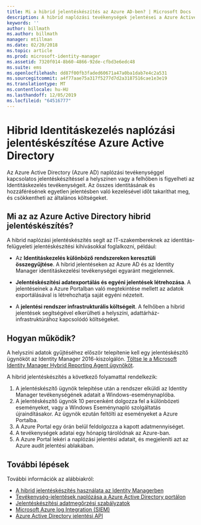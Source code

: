 ```yaml
---
title: Mi a hibrid jelentéskészítés az Azure AD-ben? | Microsoft Docs
description: A hibrid naplózási tevékenységek jelentései a Azure Active Directory lehetővé teszi a naplózott események megtekintését mind a felhőben, mind a helyszínen.
keywords: ''
author: billmath
ms.author: billmath
manager: mtillman
ms.date: 02/20/2018
ms.topic: article
ms.prod: microsoft-identity-manager
ms.assetid: 7320f014-8b60-4866-92de-cfbd3e6edc48
ms.suite: ems
ms.openlocfilehash: dd87f00fb3faded60671a47a0ba1dab7e4c2a531
ms.sourcegitcommit: a4f77aae75a317f5277d7d2a3187516cae1e3e19
ms.translationtype: MT
ms.contentlocale: hu-HU
ms.lasthandoff: 12/05/2019
ms.locfileid: "64516777"
---
```

# <a name="hybrid-identity-management-audit-reporting-in-azure-active-directory"></a>Hibrid Identitáskezelés naplózási jelentéskészítése Azure Active Directory
Az Azure Active Directory (Azure AD) naplózási tevékenységgel kapcsolatos jelentéskészítéssel a helyszínen vagy a felhőben is figyelheti az Identitáskezelés tevékenységeit. Az összes identitásának és hozzáférésének egyetlen jelentésben való kezelésével időt takaríthat meg, és csökkentheti az általános költségeket.

## <a name="what-is-azure-active-directory-hybrid-reporting"></a>Mi az az Azure Active Directory hibrid jelentéskészítés?
A hibrid naplózási jelentéskészítés segít az IT-szakembereknek az identitás-felügyeleti jelentéskészítési kihívásokkal foglalkozni, például:

* Az **Identitáskezelés különböző rendszereken keresztüli összegyűjtése**. A hibrid jelentéseken az Azure AD és az Identity Manager identitáskezelési tevékenységei egyaránt megjelennek.

* **Jelentéskészítési adatexportálás és egyéni jelentések létrehozása**. A jelentéseinek a Azure Portalban való megtekintése mellett az adatok exportálásával is létrehozhatja saját egyéni nézeteit.

* A **jelentési rendszer infrastrukturális költségeit**. A felhőben a hibrid jelentések segítségével elkerülheti a helyszíni, adattárház-infrastruktúrához kapcsolódó költségeket.

## <a name="how-does-it-work"></a>Hogyan működik?

A helyszíni adatok gyűjtéséhez először telepítenie kell egy jelentéskészítő ügynököt az Identity Manager 2016-kiszolgálón. [Töltse le a Microsoft Identity Manager Hybrid Reporting Agent ügynököt](https://www.microsoft.com/download/details.aspx?id=55112).

A hibrid jelentéskészítés a következő folyamattal rendelkezik:
1. A jelentéskészítő ügynök telepítése után a rendszer elküldi az Identity Manager tevékenységének adatait a Windows-eseménynaplóba.
2. A jelentéskészítő ügynök 10 percenként dolgozza fel a különbözeti eseményeket, vagy a Windows Eseménynapló szolgáltatás újraindításakor. Az ügynök ezután feltölti az eseményeket a Azure Portalba.
3. A Azure Portal egy órán belül feldolgozza a kapott adatmennyiséget.
4. A tevékenységek adatai egy hónapig tárolódnak az Azure-ban.
5. A Azure Portal lekéri a naplózási jelentési adatait, és megjeleníti azt az Azure audit jelentési ablakában.

## <a name="next-steps"></a>További lépések
További információk az alábbiakról:
- [A hibrid jelentéskészítés használata az Identity Managerben](working-with-identity-manager-hybrid-reporting.md)
- [Tevékenység-jelentések naplózása a Azure Active Directory portálon](https://docs.microsoft.com/azure/active-directory/active-directory-reporting-activity-audit-logs)
- [Jelentéskészítési adatmegőrzési szabályzatok](https://docs.microsoft.com/azure/active-directory/active-directory-reporting-retention)
- [Microsoft Azure log Integration (SIEM)](https://docs.microsoft.com/azure/security/security-azure-log-integration-overview)
- [Azure Active Directory jelentési API](https://docs.microsoft.com/azure/active-directory/active-directory-reporting-api-getting-started)
